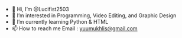 - 👋 Hi, I’m @Lucifist2503
- 👀 I’m interested in Programming, Video Editing, and Graphic Design
- 🌱 I’m currently learning Python & HTML
- 📫 How to reach me 
  Email : yuumukhlis@gmail.com

<!---
Lucifist2503/Lucifist2503 is a ✨ special ✨ repository because its `README.md` (this file) appears on your GitHub profile.
You can click the Preview link to take a look at your changes.
--->
